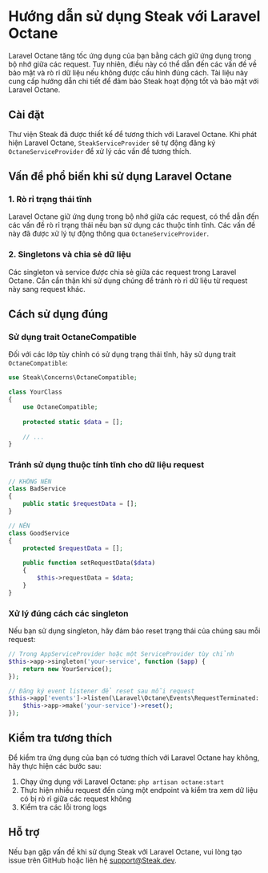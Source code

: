 # Hướng dẫn sử dụng Steak với Laravel Octane

Laravel Octane tăng tốc ứng dụng của bạn bằng cách giữ ứng dụng trong bộ nhớ giữa các request. Tuy nhiên, điều này có thể dẫn đến các vấn đề về bảo mật và rò rỉ dữ liệu nếu không được cấu hình đúng cách. Tài liệu này cung cấp hướng dẫn chi tiết để đảm bảo Steak hoạt động tốt và bảo mật với Laravel Octane.

## Cài đặt

Thư viện Steak đã được thiết kế để tương thích với Laravel Octane. Khi phát hiện Laravel Octane, `SteakServiceProvider` sẽ tự động đăng ký `OctaneServiceProvider` để xử lý các vấn đề tương thích.

## Vấn đề phổ biến khi sử dụng Laravel Octane

### 1. Rò rỉ trạng thái tĩnh

Laravel Octane giữ ứng dụng trong bộ nhớ giữa các request, có thể dẫn đến các vấn đề rò rỉ trạng thái nếu bạn sử dụng các thuộc tính tĩnh. Các vấn đề này đã được xử lý tự động thông qua `OctaneServiceProvider`.

### 2. Singletons và chia sẻ dữ liệu

Các singleton và service được chia sẻ giữa các request trong Laravel Octane. Cần cẩn thận khi sử dụng chúng để tránh rò rỉ dữ liệu từ request này sang request khác.

## Cách sử dụng đúng

### Sử dụng trait OctaneCompatible

Đối với các lớp tùy chỉnh có sử dụng trạng thái tĩnh, hãy sử dụng trait `OctaneCompatible`:

```php
use Steak\Concerns\OctaneCompatible;

class YourClass
{
    use OctaneCompatible;
    
    protected static $data = [];
    
    // ...
}
```

### Tránh sử dụng thuộc tính tĩnh cho dữ liệu request

```php
// KHÔNG NÊN
class BadService
{
    public static $requestData = [];
}

// NÊN
class GoodService
{
    protected $requestData = [];
    
    public function setRequestData($data)
    {
        $this->requestData = $data;
    }
}
```

### Xử lý đúng cách các singleton

Nếu bạn sử dụng singleton, hãy đảm bảo reset trạng thái của chúng sau mỗi request:

```php
// Trong AppServiceProvider hoặc một ServiceProvider tùy chỉnh
$this->app->singleton('your-service', function ($app) {
    return new YourService();
});

// Đăng ký event listener để reset sau mỗi request
$this->app['events']->listen(\Laravel\Octane\Events\RequestTerminated::class, function () {
    $this->app->make('your-service')->reset();
});
```

## Kiểm tra tương thích

Để kiểm tra ứng dụng của bạn có tương thích với Laravel Octane hay không, hãy thực hiện các bước sau:

1. Chạy ứng dụng với Laravel Octane: `php artisan octane:start`
2. Thực hiện nhiều request đến cùng một endpoint và kiểm tra xem dữ liệu có bị rò rỉ giữa các request không
3. Kiểm tra các lỗi trong logs

## Hỗ trợ

Nếu bạn gặp vấn đề khi sử dụng Steak với Laravel Octane, vui lòng tạo issue trên GitHub hoặc liên hệ support@Steak.dev. 